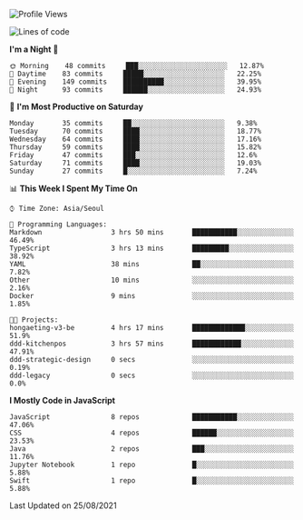 <!--START_SECTION:waka-->
![Profile Views](http://img.shields.io/badge/Profile%20Views-4-blue)

![Lines of code](https://img.shields.io/badge/From%20Hello%20World%20I%27ve%20Written-92525%20lines%20of%20code-blue)

**I'm a Night 🦉** 

```text
🌞 Morning    48 commits     ███░░░░░░░░░░░░░░░░░░░░░░   12.87% 
🌆 Daytime    83 commits     █████░░░░░░░░░░░░░░░░░░░░   22.25% 
🌃 Evening    149 commits    ██████████░░░░░░░░░░░░░░░   39.95% 
🌙 Night      93 commits     ██████░░░░░░░░░░░░░░░░░░░   24.93%

```
📅 **I'm Most Productive on Saturday** 

```text
Monday       35 commits     ██░░░░░░░░░░░░░░░░░░░░░░░   9.38% 
Tuesday      70 commits     ████░░░░░░░░░░░░░░░░░░░░░   18.77% 
Wednesday    64 commits     ████░░░░░░░░░░░░░░░░░░░░░   17.16% 
Thursday     59 commits     ████░░░░░░░░░░░░░░░░░░░░░   15.82% 
Friday       47 commits     ███░░░░░░░░░░░░░░░░░░░░░░   12.6% 
Saturday     71 commits     ████░░░░░░░░░░░░░░░░░░░░░   19.03% 
Sunday       27 commits     █░░░░░░░░░░░░░░░░░░░░░░░░   7.24%

```


📊 **This Week I Spent My Time On** 

```text
⌚︎ Time Zone: Asia/Seoul

💬 Programming Languages: 
Markdown                 3 hrs 50 mins       ███████████░░░░░░░░░░░░░░   46.49% 
TypeScript               3 hrs 13 mins       █████████░░░░░░░░░░░░░░░░   38.92% 
YAML                     38 mins             ██░░░░░░░░░░░░░░░░░░░░░░░   7.82% 
Other                    10 mins             ░░░░░░░░░░░░░░░░░░░░░░░░░   2.16% 
Docker                   9 mins              ░░░░░░░░░░░░░░░░░░░░░░░░░   1.85%

🐱‍💻 Projects: 
hongaeting-v3-be         4 hrs 17 mins       █████████████░░░░░░░░░░░░   51.9% 
ddd-kitchenpos           3 hrs 57 mins       ████████████░░░░░░░░░░░░░   47.91% 
ddd-strategic-design     0 secs              ░░░░░░░░░░░░░░░░░░░░░░░░░   0.19% 
ddd-legacy               0 secs              ░░░░░░░░░░░░░░░░░░░░░░░░░   0.0%

```

**I Mostly Code in JavaScript** 

```text
JavaScript               8 repos             ███████████░░░░░░░░░░░░░░   47.06% 
CSS                      4 repos             ██████░░░░░░░░░░░░░░░░░░░   23.53% 
Java                     2 repos             ███░░░░░░░░░░░░░░░░░░░░░░   11.76% 
Jupyter Notebook         1 repo              █░░░░░░░░░░░░░░░░░░░░░░░░   5.88% 
Swift                    1 repo              █░░░░░░░░░░░░░░░░░░░░░░░░   5.88%

```



 Last Updated on 25/08/2021
<!--END_SECTION:waka-->
